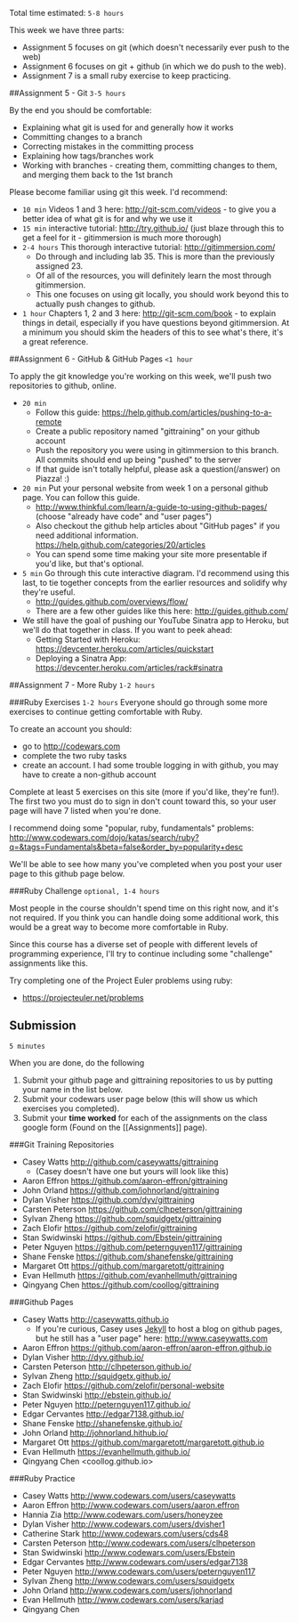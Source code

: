 Total time estimated: `5-8 hours`

This week we have three parts:
- Assignment 5 focuses on git (which doesn't necessarily ever push to the web)
- Assignment 6 focuses on git + github (in which we do push to the web).
- Assignment 7 is a small ruby exercise to keep practicing.

##Assignment 5 - Git
`3-5 hours`

By the end you should be comfortable:
- Explaining what git is used for and generally how it works
- Committing changes to a branch
- Correcting mistakes in the committing process
- Explaining how tags/branches work
- Working with branches - creating them, committing changes to them, and merging them back to the 1st branch

Please become familiar using git this week. I'd recommend:
- `10 min` Videos 1 and 3 here: <http://git-scm.com/videos> - to give you a better idea of what git is for and why we use it
- `15 min` interactive tutorial: <http://try.github.io/> (just blaze through this to get a feel for it - gitimmersion is much more thorough)
- `2-4 hours` This thorough interactive tutorial: <http://gitimmersion.com/>
  - Do through and including lab 35. This is more than the previously assigned 23.
  - Of all of the resources, you will definitely learn the most through gitimmersion.
  - This one focuses on using git locally, you should work beyond this to actually push changes to github.
- `1 hour` Chapters 1, 2 and 3 here: <http://git-scm.com/book> - to explain things in detail, especially if you have questions beyond gitimmersion. At a minimum you should skim the headers of this to see what's there, it's a great reference.


##Assignment 6 - GitHub & GitHub Pages
`<1 hour`

To apply the git knowledge you're working on this week, we'll push two repositories to github, online.

- `20 min` 
  - Follow this guide: <https://help.github.com/articles/pushing-to-a-remote>
  - Create a public repository named "gittraining" on your github account
  - Push the repository you were using in gitimmersion to this branch. All commits should end up being "pushed" to the server
  - If that guide isn't totally helpful, please ask a question(/answer) on Piazza! :)
- `20 min` Put your personal website from week 1 on a personal github page. You can follow this guide.
  - <http://www.thinkful.com/learn/a-guide-to-using-github-pages/> (choose "already have code" and "user pages")
  - Also checkout the github help articles about "GitHub pages" if you need additional information. <https://help.github.com/categories/20/articles>
  - You can spend some time making your site more presentable if you'd like, but that's optional.
- `5 min` Go through this cute interactive diagram. I'd recommend using this last, to tie together concepts from the earlier resources and solidify why they're useful.
  - <http://guides.github.com/overviews/flow/>
  - There are a few other guides like this here: <http://guides.github.com/>
- We still have the goal of pushing our YouTube Sinatra app to Heroku, but we'll do that together in class. If you want to peek ahead:
  - Getting Started with Heroku: <https://devcenter.heroku.com/articles/quickstart>
  - Deploying a Sinatra App: <https://devcenter.heroku.com/articles/rack#sinatra>

##Assignment 7 - More Ruby
`1-2 hours`

###Ruby Exercises
`1-2 hours`
Everyone should go through some more exercises to continue getting comfortable with Ruby.

To create an account you should:
- go to <http://codewars.com>
- complete the two ruby tasks
- create an account. I had some trouble logging in with github, you may have to create a non-github account

Complete at least 5 exercises on this site (more if you'd like, they're fun!). The first two you must do to sign in don't count toward this, so your user page will have 7 listed when you're done.

I recommend doing some "popular, ruby, fundamentals" problems:
http://www.codewars.com/dojo/katas/search/ruby?q=&tags=Fundamentals&beta=false&order_by=popularity+desc

We'll be able to see how many you've completed when you post your user page to this github page below.

###Ruby Challenge
`optional, 1-4 hours`

Most people in the course shouldn't spend time on this right now, and it's not required. If you think you can handle doing some additional work, this would be a great way to become more comfortable in Ruby.

Since this course has a diverse set of people with different levels of programming experience, I'll try to continue including some "challenge" assignments like this.

Try completing one of the Project Euler problems using ruby:
- <https://projecteuler.net/problems>

## Submission
`5 minutes`

When you are done, do the following

1. Submit your github page and gittraining repositories to us by putting your name in the list below.
2. Submit your codewars user page below (this will show us which exercises you completed).
3. Submit your **time worked** for each of the assignments on the class google form (Found on the [[Assignments]] page).

###Git Training Repositories
- Casey Watts <http://github.com/caseywatts/gittraining>
  - (Casey doesn't have one but yours will look like this)
- Aaron Effron <https://github.com/aaron-effron/gittraining>
- John Orland <https://github.com/johnorland/gittraining>
- Dylan Visher <https://github.com/dyv/gittraining>
- Carsten Peterson <https://github.com/clhpeterson/gittraining>
- Sylvan Zheng <https://github.com/squidgetx/gittraining>
- Zach Elofir <https://github.com/zelofir/gittraining>
- Stan Swidwinski <https://github.com/Ebstein/gittraining>
- Peter Nguyen <https://github.com/peternguyen117/gittraining>
- Shane Fenske https://github.com/shanefenske/gittraining
- Margaret Ott https://github.com/margaretott/gittraining
- Evan Hellmuth <https://github.com/evanhellmuth/gittraining>
- Qingyang Chen <https://github.com/coollog/gittraining>

###Github Pages
- Casey Watts <http://caseywatts.github.io>
  - If you're curious, Casey uses [Jekyll](http://jekyllrb.com/) to host a blog on github pages, but he still has a "user page" here: <http://www.caseywatts.com>
- Aaron Effron <https://github.com/aaron-effron/aaron-effron.github.io>
- Dylan Visher <http://dyv.github.io/>
- Carsten Peterson <http://clhpeterson.github.io/>
- Sylvan Zheng <http://squidgetx.github.io/>
- Zach Elofir <https://github.com/zelofir/personal-website>
- Stan Swidwinski <http://ebstein.github.io/>
- Peter Nguyen <http://peternguyen117.github.io/>
- Edgar Cervantes <http://edgar7138.github.io/>
- Shane Fenske http://shanefenske.github.io/
- John Orland <http://johnorland.hithub.io/>
- Margaret Ott https://github.com/margaretott/margaretott.github.io
- Evan Hellmuth <https://evanhellmuth.github.io/>
- Qingyang Chen <coollog.github.io>

###Ruby Practice
- Casey Watts <http://www.codewars.com/users/caseywatts>
- Aaron Effron <http://www.codewars.com/users/aaron.effron>
- Hannia Zia <http://www.codewars.com/users/honeyzee>
- Dylan Visher <http://www.codewars.com/users/dvisher1>
- Catherine Stark <http://www.codewars.com/users/cds48>
- Carsten Peterson <http://www.codewars.com/users/clhpeterson>
- Stan Swidwinski <http://www.codewars.com/users/Ebstein>
- Edgar Cervantes <http://www.codewars.com/users/edgar7138>
- Peter Nguyen <http://www.codewars.com/users/peternguyen117>
- Sylvan Zheng <http://www.codewars.com/users/squidgetx>
- John Orland <http://www.codewars.com/users/johnorland>
- Evan Hellmuth <http://www.codewars.com/users/karjad>
- Qingyang Chen <In Progress>